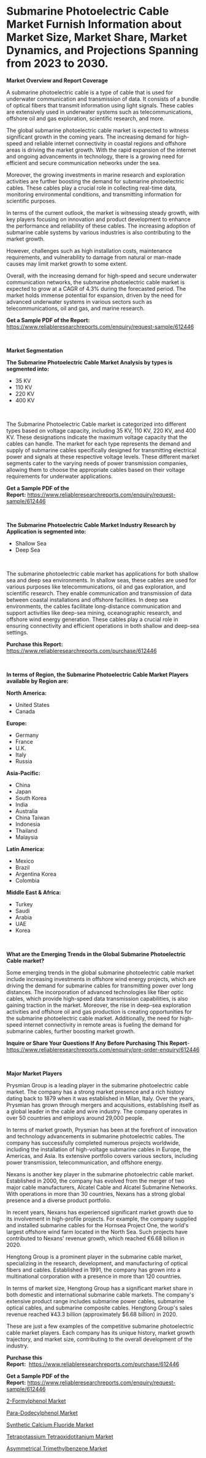 <p><h1>Submarine Photoelectric Cable Market Furnish Information about Market Size, Market Share, Market Dynamics, and Projections Spanning from 2023 to 2030.</h1></p><p><strong>Market Overview and Report Coverage</strong></p>
<p><p>A submarine photoelectric cable is a type of cable that is used for underwater communication and transmission of data. It consists of a bundle of optical fibers that transmit information using light signals. These cables are extensively used in underwater systems such as telecommunications, offshore oil and gas exploration, scientific research, and more.</p><p>The global submarine photoelectric cable market is expected to witness significant growth in the coming years. The increasing demand for high-speed and reliable internet connectivity in coastal regions and offshore areas is driving the market growth. With the rapid expansion of the internet and ongoing advancements in technology, there is a growing need for efficient and secure communication networks under the sea.</p><p>Moreover, the growing investments in marine research and exploration activities are further boosting the demand for submarine photoelectric cables. These cables play a crucial role in collecting real-time data, monitoring environmental conditions, and transmitting information for scientific purposes.</p><p>In terms of the current outlook, the market is witnessing steady growth, with key players focusing on innovation and product development to enhance the performance and reliability of these cables. The increasing adoption of submarine cable systems by various industries is also contributing to the market growth.</p><p>However, challenges such as high installation costs, maintenance requirements, and vulnerability to damage from natural or man-made causes may limit market growth to some extent.</p><p>Overall, with the increasing demand for high-speed and secure underwater communication networks, the submarine photoelectric cable market is expected to grow at a CAGR of 4.3% during the forecasted period. The market holds immense potential for expansion, driven by the need for advanced underwater systems in various sectors such as telecommunications, oil and gas, and marine research.</p></p>
<p><strong>Get a Sample PDF of the Report:</strong> <a href="https://www.reliableresearchreports.com/enquiry/request-sample/612446">https://www.reliableresearchreports.com/enquiry/request-sample/612446</a></p>
<p>&nbsp;</p>
<p><strong>Market Segmentation</strong></p>
<p><strong>The Submarine Photoelectric Cable Market Analysis by types is segmented into:</strong></p>
<p><ul><li>35 KV</li><li>110 KV</li><li>220 KV</li><li>400 KV</li></ul></p>
<p>&nbsp;</p>
<p><p>The Submarine Photoelectric Cable market is categorized into different types based on voltage capacity, including 35 KV, 110 KV, 220 KV, and 400 KV. These designations indicate the maximum voltage capacity that the cables can handle. The market for each type represents the demand and supply of submarine cables specifically designed for transmitting electrical power and signals at these respective voltage levels. These different market segments cater to the varying needs of power transmission companies, allowing them to choose the appropriate cables based on their voltage requirements for underwater applications.</p></p>
<p><strong>Get a Sample PDF of the Report:</strong>&nbsp;<a href="https://www.reliableresearchreports.com/enquiry/request-sample/612446">https://www.reliableresearchreports.com/enquiry/request-sample/612446</a></p>
<p>&nbsp;</p>
<p><strong>The Submarine Photoelectric Cable Market Industry Research by Application is segmented into:</strong></p>
<p><ul><li>Shallow Sea</li><li>Deep Sea</li></ul></p>
<p>&nbsp;</p>
<p><p>The submarine photoelectric cable market has applications for both shallow sea and deep sea environments. In shallow seas, these cables are used for various purposes like telecommunications, oil and gas exploration, and scientific research. They enable communication and transmission of data between coastal installations and offshore facilities. In deep sea environments, the cables facilitate long-distance communication and support activities like deep-sea mining, oceanographic research, and offshore wind energy generation. These cables play a crucial role in ensuring connectivity and efficient operations in both shallow and deep-sea settings.</p></p>
<p><strong>Purchase this Report:</strong>&nbsp; <a href="https://www.reliableresearchreports.com/purchase/612446">https://www.reliableresearchreports.com/purchase/612446</a></p>
<p>&nbsp;</p>
<p><strong>In terms of Region, the Submarine Photoelectric Cable Market Players available by Region are:</strong></p>
<p>
    <p> <strong> North America: </strong>
        <ul>
            <li>United States</li>
            <li>Canada</li>
        </ul>
        </p> 
    <p> <strong> Europe: </strong>
        <ul>
            <li>Germany</li>
            <li>France</li>
            <li>U.K.</li>
            <li>Italy</li>
            <li>Russia</li>
        </ul>
        </p> 
    <p> <strong> Asia-Pacific: </strong>
        <ul>
            <li>China</li>
            <li>Japan</li>
            <li>South Korea</li>
            <li>India</li>
            <li>Australia</li>
            <li>China Taiwan</li>
            <li>Indonesia</li>
            <li>Thailand</li>
            <li>Malaysia</li>
        </ul>
        </p> 
    <p> <strong> Latin America: </strong>
        <ul>
            <li>Mexico</li>
            <li>Brazil</li>
            <li>Argentina Korea</li>
            <li>Colombia</li>
        </ul>
        </p> 
    <p> <strong> Middle East & Africa: </strong>
        <ul>
            <li>Turkey</li>
            <li>Saudi</li>
            <li>Arabia</li>
            <li>UAE</li>
            <li>Korea</li>
        </ul>
    </p>
    </p>
<p>&nbsp;</p>
<p><strong>What are the Emerging Trends in the Global Submarine Photoelectric Cable market?</strong></p>
<p><p>Some emerging trends in the global submarine photoelectric cable market include increasing investments in offshore wind energy projects, which are driving the demand for submarine cables for transmitting power over long distances. The incorporation of advanced technologies like fiber optic cables, which provide high-speed data transmission capabilities, is also gaining traction in the market. Moreover, the rise in deep-sea exploration activities and offshore oil and gas production is creating opportunities for the submarine photoelectric cable market. Additionally, the need for high-speed internet connectivity in remote areas is fueling the demand for submarine cables, further boosting market growth.</p></p>
<p><strong>Inquire or Share Your Questions If Any Before Purchasing This Report</strong>- <a href="https://www.reliableresearchreports.com/enquiry/pre-order-enquiry/612446">https://www.reliableresearchreports.com/enquiry/pre-order-enquiry/612446</a></p>
<p>&nbsp;</p>
<p><strong>Major Market Players</strong></p>
<p><p>Prysmian Group is a leading player in the submarine photoelectric cable market. The company has a strong market presence and a rich history dating back to 1879 when it was established in Milan, Italy. Over the years, Prysmian has grown through mergers and acquisitions, establishing itself as a global leader in the cable and wire industry. The company operates in over 50 countries and employs around 29,000 people.</p><p>In terms of market growth, Prysmian has been at the forefront of innovation and technology advancements in submarine photoelectric cables. The company has successfully completed numerous projects worldwide, including the installation of high-voltage submarine cables in Europe, the Americas, and Asia. Its extensive portfolio covers various sectors, including power transmission, telecommunication, and offshore energy.</p><p>Nexans is another key player in the submarine photoelectric cable market. Established in 2000, the company has evolved from the merger of two major cable manufacturers, Alcatel Cable and Alcatel Submarine Networks. With operations in more than 30 countries, Nexans has a strong global presence and a diverse product portfolio.</p><p>In recent years, Nexans has experienced significant market growth due to its involvement in high-profile projects. For example, the company supplied and installed submarine cables for the Hornsea Project One, the world's largest offshore wind farm located in the North Sea. Such projects have contributed to Nexans' revenue growth, which reached €6.68 billion in 2020.</p><p>Hengtong Group is a prominent player in the submarine cable market, specializing in the research, development, and manufacturing of optical fibers and cables. Established in 1991, the company has grown into a multinational corporation with a presence in more than 120 countries.</p><p>In terms of market size, Hengtong Group has a significant market share in both domestic and international submarine cable markets. The company's extensive product range includes submarine power cables, submarine optical cables, and submarine composite cables. Hengtong Group's sales revenue reached ¥43.3 billion (approximately $6.68 billion) in 2020.</p><p>These are just a few examples of the competitive submarine photoelectric cable market players. Each company has its unique history, market growth trajectory, and market size, contributing to the overall development of the industry.</p></p>
<p><strong>Purchase this Report:</strong>&nbsp;&nbsp;<a href="https://www.reliableresearchreports.com/purchase/612446">https://www.reliableresearchreports.com/purchase/612446</a></p>
<p></p>
<p><strong>Get a Sample PDF of the Report:</strong>&nbsp;<a href="https://www.reliableresearchreports.com/enquiry/request-sample/612446">https://www.reliableresearchreports.com/enquiry/request-sample/612446</a></p>
<p><p><a href="https://medium.com/@adolfoadams1988/2-formylphenol-market-the-key-to-successful-business-strategy-forecast-till-2030-bc5394bebf10">2-Formylphenol Market</a></p><p><a href="https://medium.com/@noemiharvey05/para-dodecylphenol-market-size-reveals-the-best-marketing-channels-in-global-industry-3e7e6d70be87">Para-Dodecylphenol Market</a></p><p><a href="https://medium.com/@karleeprice82/synthetic-calcium-fluoride-market-research-report-its-history-and-forecast-2023-to-2030-8d4e3bd88256">Synthetic Calcium Fluoride Market</a></p><p><a href="https://medium.com/@germanwolff65/tetrapotassium-tetraoxidotitanium-market-trends-forecast-and-competitive-analysis-to-2030-aa370b97a36b">Tetrapotassium Tetraoxidotitanium Market</a></p><p><a href="https://medium.com/@rosaerluke/asymmetrical-trimethylbenzene-market-insight-market-trends-growth-forecasted-from-2023-to-2030-7cc1b28a6d74">Asymmetrical Trimethylbenzene Market</a></p></p>